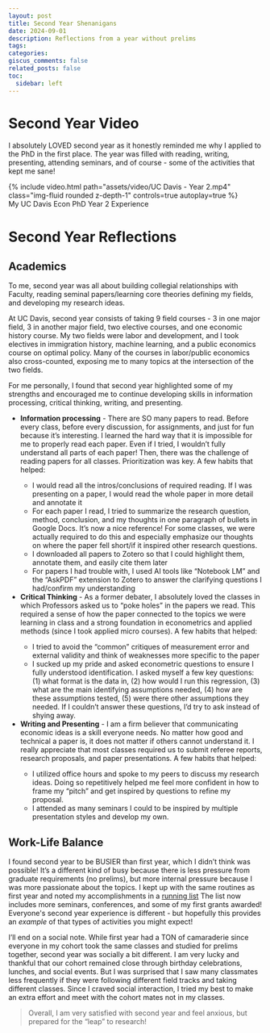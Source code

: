 ```yaml
---
layout: post
title: Second Year Shenanigans
date: 2024-09-01
description: Reflections from a year without prelims
tags:
categories:
giscus_comments: false
related_posts: false
toc:
  sidebar: left
---
```

# Second Year Video
I absolutely LOVED second year as it honestly reminded me why I applied to the PhD in the first place. The year was filled with reading, writing, presenting, attending seminars, and of course - some of the activities that kept me sane! 

<div class="row mt-3">
    <div class="col-sm mt-3 mt-md-0">
        {% include video.html path="assets/video/UC Davis - Year 2.mp4" class="img-fluid rounded z-depth-1" controls=true autoplay=true %}
    </div>
</div>
<div class="caption">
    My UC Davis Econ PhD Year 2 Experience
</div>

# Second Year Reflections
## Academics
To me, second year was all about building collegial relationships with Faculty, reading seminal papers/learning core theories defining my fields, and developing my research ideas.

At UC Davis, second year consists of taking 9 field courses - 3 in one major field, 3 in another major field, two elective courses, and one economic history course. My two fields were labor and development, and I took electives in immigration history, machine learning, and a public economics course on optimal policy. Many of the courses in labor/public economics also cross-counted, exposing me to many topics at the intersection of the two fields. 

For me personally, I found that second year highlighted some of my strengths and encouraged me to continue developing skills in information processing, critical thinking, writing, and presenting. 

<ul>
  <li> <b>Information processing</b> - There are SO many papers to read. Before every class, before every discussion, for assignments, and just for fun because it’s interesting. I learned the hard way that it is impossible for me to properly read each paper. Even if I tried, I wouldn’t fully understand all parts of each paper! Then, there was the challenge of reading papers for all classes. Prioritization was key. A few habits that helped: </li>
  <ul>
    <li> I would read all the intros/conclusions of required reading. If I was presenting on a paper, I would read the whole paper in more detail and annotate it</li>
    <li> For each paper I read, I tried to summarize the research question, method, conclusion, and my thoughts in one paragraph of bullets in Google Docs. It’s now a nice reference! For some classes, we were actually required to do this and especially emphasize our thoughts on where the paper fell short/if it inspired other research questions.</li>  
    <li> I downloaded all papers to Zotero so that I could highlight them, annotate them, and easily cite them later </li>
    <li> For papers I had trouble with, I used AI tools like “Notebook LM” and the “AskPDF” extension to Zotero to answer the clarifying questions I had/confirm my understanding</li>
  </ul>
  <li> <b>Critical Thinking</b> - As a former debater, I absolutely loved the classes in which Professors asked us to “poke holes” in the papers we read. This required a sense of how the paper connected to the topics we were learning in class and a strong foundation in econometrics and applied methods (since I took applied micro courses). A few habits that helped:</li>
  <ul>
    <li> I tried to avoid the “common” critiques of measurement error and external validity and think of weaknesses more specific to the paper</li>
    <li> I sucked up my pride and asked econometric questions to ensure I fully understood identification. I asked myself a few key questions: (1) what format is the data in, (2) how would I run this regression, (3) what are the main identifying assumptions needed, (4) how are these assumptions tested, (5) were there other assumptions they needed. If I couldn’t answer these questions, I’d try to ask instead of shying away.</li>
  </ul>
  <li> <b>Writing and Presenting</b> - I am a firm believer that communicating economic ideas is a skill everyone needs. No matter how good and technical a paper is, it does not matter if others cannot understand it. I really appreciate that most classes required us to submit referee reports, research proposals, and paper presentations. A few habits that helped:</li>
  <ul>
    <li> I utilized office hours and spoke to my peers to discuss my research ideas. Doing so repetitively helped me feel more confident in how to frame my “pitch” and get inspired by questions to refine my proposal.</li>
    <li> I attended as many seminars I could to be inspired by multiple presentation styles and develop my own.</li>
  </ul>
</ul>

## Work-Life Balance
I found second year to be BUSIER than first year, which I didn’t think was possible! It’s a different kind of busy because there is less pressure from graduate requirements (no prelims), but more internal pressure because I was more passionate about the topics. I kept up with the same routines as first year and noted my accomplishments in a <a href="https://docs.google.com/spreadsheets/d/11ADMG0hM7a19roUm3qhdWuULX9GUy0cs2NIxXLKprJI/edit?gid=522889624#gid=522889624">running list</a> The list now includes more seminars, conferences, and some of my first grants awarded! Everyone's second year experience is different - but hopefully this provides an <i>example</i> of that types of activities you might expect!

I’ll end on a social note. While first year had a TON of camaraderie since everyone in my cohort took the same classes and studied for prelims together, second year was socially a bit different. I am very lucky and thankful that our cohort remained close through birthday celebrations, lunches, and social events. But I was surprised that I saw many classmates less frequently if they were following different field tracks and taking different classes. Since I craved social interaction, I tried my best to make an extra effort and meet with the cohort mates not in my classes. 

> Overall, I am very satisfied with second year and feel anxious, but prepared for the “leap” to research!